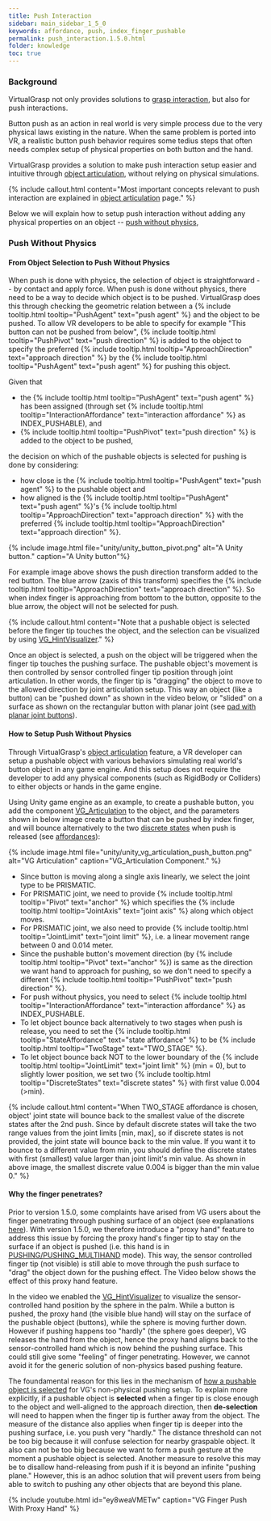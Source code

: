 ```yaml
---
title: Push Interaction
sidebar: main_sidebar_1_5_0
keywords: affordance, push, index_finger_pushable
permalink: push_interaction.1.5.0.html
folder: knowledge
toc: true
---
```


### Background

VirtualGrasp not only provides solutions to [grasp interaction](grasp_interaction.1.5.0.html), 
but also for push interactions.

Button push as an action in real world is very simple process due to the very physical laws existing in the nature. 
When the same problem is ported into VR, a realistic button push behavior requires some tedius steps that often needs complex setup of physical properties on 
both button and the hand.

VirtualGrasp provides a solution to make push interaction setup easier and intuitive through [object articulation](object_articulation.1.5.0.html), without relying on physical simulations.

{% include callout.html content="Most important concepts relevant to push interaction are explained in [object articulation](object_articulation.1.5.0.html) page." %}

Below we will explain how to setup push interaction without adding any physical properties on an object -- [push without physics](#push-without-physics), 

### Push Without Physics

#### From Object Selection to Push Without Physics

When push is done with physics, the selection of object is straightforward -- by contact and apply force. 
When push is done without physics, there need to be a way to decide which object is to be pushed. 
VirtualGrasp does this through checking the geometric relation between a 
{% include tooltip.html tooltip="PushAgent" text="push agent" %} and the object to be pushed. 
To allow VR developers to be able to specify for example "This button can not be pushed from below", 
{% include tooltip.html tooltip="PushPivot" text="push direction" %} is added
to the object to specify the preferred {% include tooltip.html tooltip="ApproachDirection" text="approach direction" %}
by the {% include tooltip.html tooltip="PushAgent" text="push agent" %} for pushing this object. 

Given that
* the {% include tooltip.html tooltip="PushAgent" text="push agent" %} has been assigned 
(through set {% include tooltip.html tooltip="InteractionAffordance" text="interaction affordance" %} as INDEX_PUSHABLE),
and
* {% include tooltip.html tooltip="PushPivot" text="push direction" %} is added to the object to be pushed, 

the decision on which of the pushable objects is selected for pushing is done by considering:

* how close is the {% include tooltip.html tooltip="PushAgent" text="push agent" %} to the pushable object
and
* how aligned is the {% include tooltip.html tooltip="PushAgent" text="push agent" %}'s {% include tooltip.html tooltip="ApproachDirection" text="approach direction" %} with the preferred {% include tooltip.html tooltip="ApproachDirection" text="approach direction" %}. 

{% include image.html file="unity/unity_button_pivot.png" alt="A Unity button." caption="A Unity button"%}

For example image above shows the push direction transform added to the red button. The blue arrow (zaxis of this transform) specifies
the {% include tooltip.html tooltip="ApproachDirection" text="approach direction" %}. 
So when index finger is approaching from bottom to the button, opposite to the blue arrow, the object will not be selected for push.

{% include callout.html content="Note that a pushable object is selected before the finger tip touches the object, and the selection can be visualized by using [VG_HintVisualizer](unity_component_vghintvisualizer.1.5.0.html)." %}

Once an object is selected, a push on the object will be triggered when the finger tip touches the pushing surface. The pushable object's movement is then controlled by sensor controlled finger tip position through joint articulation. In other words, the finger tip is "dragging" the object to move to the allowed direction by joint articulation setup. This way an object (like a button) can be "pushed down" as shown in the video below, or "slided" on a surface as shown on the rectangular button with planar joint (see [pad with planar joint buttons](unity_vgonboarding_task6.1.5.0.html)).


#### How to Setup Push Without Physics

Through VirtualGrasp's [object articulation](object_articulation.1.5.0.html) feature, a VR developer can setup a pushable object with various behaviors simulating real world's button object in any game engine. And this setup does not require the developer to add any physical components (such as RigidBody or Colliders) to either objects or hands in the game engine. 

Using Unity game engine as an example, to create a pushable button, 
you add the component [VG_Articulation](unity_component_vgarticulation.1.5.0.html) to the object, and the parameters shown in below image create a button that can be pushed by index finger, and will bounce alternatively to the two <a href="#" data-toggle="tooltip" data-original-title="{{site.data.glossary.DiscreteStates}}">discrete states</a> when push is released (see [affordances](object_articulation.1.5.0.html#object-affordances)):

{% include image.html file="unity/unity_vg_articulation_push_button.png" alt="VG Articulation" caption="VG_Articulation Component." %}

* Since button is moving along a single axis linearly, we select the joint type to be PRISMATIC.
* For PRISMATIC joint, we need to provide {% include tooltip.html tooltip="Pivot" text="anchor" %} which specifies the {% include tooltip.html tooltip="JointAxis" text="joint axis" %} along which object moves.
* For PRISMATIC joint, we also need to provide {% include tooltip.html tooltip="JointLimit" text="joint limit" %}, i.e. a linear movement range between 0 and 0.014 meter. 
* Since the pushable button's movement direction (by {% include tooltip.html tooltip="Pivot" text="anchor" %}) is same as the direction we want hand to approach for pushing, so we don't need to specify a different {% include tooltip.html tooltip="PushPivot" text="push direction" %}.
* For push without physics, you need to select {% include tooltip.html tooltip="InteractionAffordance" text="interaction affordance" %} as INDEX_PUSHABLE.
* To let object bounce back alternatively to two stages when push is release, you need to set the {% include tooltip.html tooltip="StateAffordance" text="state affordance" %} to be {% include tooltip.html tooltip="TwoStage" text="TWO_STAGE" %}. 
* To let object bounce back NOT to the lower boundary of the {% include tooltip.html tooltip="JointLimit" text="joint limit" %} (min = 0), but to slightly lower position, we set two {% include tooltip.html tooltip="DiscreteStates" text="discrete states" %} with first value 0.004 (>min).

{% include callout.html content="When TWO_STAGE affordance is chosen, object' joint state will bounce back to the smallest value of the discrete states after the 2nd push.
Since by default discrete states will take the two range values from the joint limits [min, max], so if discrete states is not provided, the joint state will bounce back to the min value. 
If you want it to bounce to a different value from min, you should define the discrete states with first (smallest) value larger than joint limit's min value. As shown in above image, the smallest discrete value 0.004 is bigger than the min value 0." %}

#### Why the finger penetrates?
Prior to version 1.5.0, some complaints have arised from VG users about the finger penetrating through pushing surface of an object (see explanations [here](push_interaction.1.4.0.html#why-the-finger-penetrates)). With version 1.5.0, we therefore introduce a "proxy hand" feature to address this issue by forcing the proxy hand's finger tip to stay on the surface if an object is pushed (i.e. this hand is in [PUSHING/PUSHING_MULTIHAND](virtualgrasp_unityapi.1.5.0.html#vg_interactionmode) mode). This way, the sensor controlled finger tip (not visible) is still able to move through the push surface to "drag" the object down for the pushing effect. The Video below shows the effect of this proxy hand feature.

In the video we enabled the [VG_HintVisualizer](unity_component_vghintvisualizer.1.5.0.html) to visualize the sensor-controlled hand position by the sphere in the palm. While a button is pushed, the proxy hand (the visible blue hand) will stay on the surface of the pushable object (buttons), while the sphere is moving further down. However if pushing happens too "hardly" (the sphere goes deeper), VG releases the hand from the object, hence the proxy hand aligns back to the sensor-controlled hand which is now behind the pushing surface. This could still give some "feeling" of finger penetrating. However, we cannot avoid it for the generic solution of non-physics based pushing feature. 

The foundamental reason for this lies in the mechanism of [how a pushable object is selected](#from-object-selection-to-push-without-physics) for VG's non-physical pushing setup. To explain more explicitly, if a pushable object is **selected** when a finger tip is close enough to the object and well-aligned to the approach direction, then **de-selection** will need to happen when the finger tip is further away from the object. The measure of the distance also applies when finger tip is deeper into the pushing surface, i.e. you push very "hardly." The distance threshold can not be too big because it will confuse selection for nearby graspable object. It also can not be too big because we want to form a push gesture at the moment a pushable object is selected. Another measure to resolve this may be to disallow hand-releasing from push if it is beyond an infinite "pushing plane." However, this is an adhoc solution that will prevent users from being able to switch to pushing any other objects that are beyond this plane. 

<!--{% include tip.html content="It is highly recommended to enable haptic vibration feedbacks when button is pushed" %}-->

{% include youtube.html id="ey8weaVMETw" caption="VG Finger Push With Proxy Hand" %}